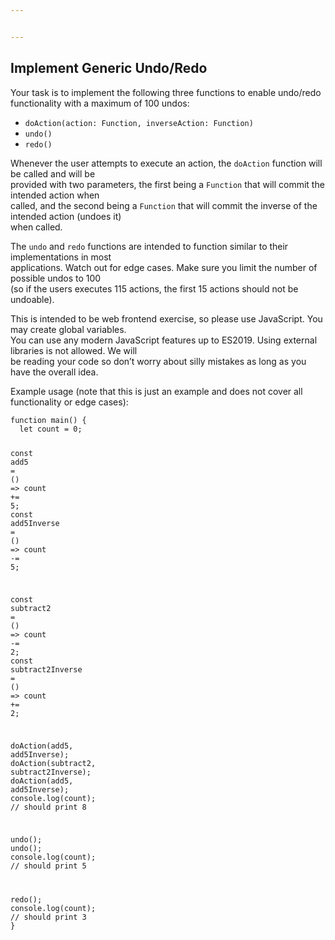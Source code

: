 ```yaml
---


---
```


<h2 id="implement-generic-undoredo">Implement Generic Undo/Redo</h2>
<p>Your task is to implement the following three functions to enable undo/redo functionality with a maximum of 100 undos:</p>
<ul>
<li><code>doAction(action: Function, inverseAction: Function)</code></li>
<li><code>undo()</code></li>
<li><code>redo()</code></li>
</ul>
<p>Whenever the user attempts to execute an action, the <code>doAction</code> function will be called and will be<br>
provided with two parameters, the first being a <code>Function</code> that will commit the intended action when<br>
called, and the second being a <code>Function</code> that will commit the inverse of the intended action (undoes it)<br>
when called.</p>
<p>The <code>undo</code> and <code>redo</code> functions are intended to function similar to their implementations in most<br>
applications. Watch out for edge cases. Make sure you limit the number of possible undos to 100<br>
(so if the users executes 115 actions, the first 15 actions should not be undoable).</p>
<p>This is intended to be web frontend exercise, so please use JavaScript. You may create global variables.<br>
You can use any modern JavaScript features up to ES2019. Using external libraries is not allowed. We will<br>
be reading your code so don’t worry about silly mistakes as long as you have the overall idea.</p>
<p>Example usage (note that this is just an example and does not cover all functionality or edge cases):</p>
<pre class=" language-javascript"><code class="prism  language-javascript"><span class="token keyword">function</span> <span class="token function">main</span><span class="token punctuation">(</span><span class="token punctuation">)</span> <span class="token punctuation">{</span>
  <span class="token keyword">let</span> count <span class="token operator">=</span> <span class="token number">0</span><span class="token punctuation">;</span>

  <span class="token keyword">const</span> <span class="token function-variable function">add5</span> <span class="token operator">=</span> <span class="token punctuation">(</span><span class="token punctuation">)</span> <span class="token operator">=&gt;</span> count <span class="token operator">+=</span> <span class="token number">5</span><span class="token punctuation">;</span>
  <span class="token keyword">const</span> <span class="token function-variable function">add5Inverse</span> <span class="token operator">=</span> <span class="token punctuation">(</span><span class="token punctuation">)</span> <span class="token operator">=&gt;</span> count <span class="token operator">-=</span> <span class="token number">5</span><span class="token punctuation">;</span>

  <span class="token keyword">const</span> <span class="token function-variable function">subtract2</span> <span class="token operator">=</span> <span class="token punctuation">(</span><span class="token punctuation">)</span> <span class="token operator">=&gt;</span> count <span class="token operator">-=</span> <span class="token number">2</span><span class="token punctuation">;</span>
  <span class="token keyword">const</span> <span class="token function-variable function">subtract2Inverse</span> <span class="token operator">=</span> <span class="token punctuation">(</span><span class="token punctuation">)</span> <span class="token operator">=&gt;</span> count <span class="token operator">+=</span> <span class="token number">2</span><span class="token punctuation">;</span>

  <span class="token function">doAction</span><span class="token punctuation">(</span>add5<span class="token punctuation">,</span> add5Inverse<span class="token punctuation">)</span><span class="token punctuation">;</span>
  <span class="token function">doAction</span><span class="token punctuation">(</span>subtract2<span class="token punctuation">,</span> subtract2Inverse<span class="token punctuation">)</span><span class="token punctuation">;</span>
  <span class="token function">doAction</span><span class="token punctuation">(</span>add5<span class="token punctuation">,</span> add5Inverse<span class="token punctuation">)</span><span class="token punctuation">;</span>
  console<span class="token punctuation">.</span><span class="token function">log</span><span class="token punctuation">(</span>count<span class="token punctuation">)</span><span class="token punctuation">;</span> <span class="token comment">// should print 8</span>

  <span class="token function">undo</span><span class="token punctuation">(</span><span class="token punctuation">)</span><span class="token punctuation">;</span>
  <span class="token function">undo</span><span class="token punctuation">(</span><span class="token punctuation">)</span><span class="token punctuation">;</span>
  console<span class="token punctuation">.</span><span class="token function">log</span><span class="token punctuation">(</span>count<span class="token punctuation">)</span><span class="token punctuation">;</span> <span class="token comment">// should print 5</span>

  <span class="token function">redo</span><span class="token punctuation">(</span><span class="token punctuation">)</span><span class="token punctuation">;</span>
  console<span class="token punctuation">.</span><span class="token function">log</span><span class="token punctuation">(</span>count<span class="token punctuation">)</span><span class="token punctuation">;</span> <span class="token comment">// should print 3</span>
<span class="token punctuation">}</span>
</code></pre>

